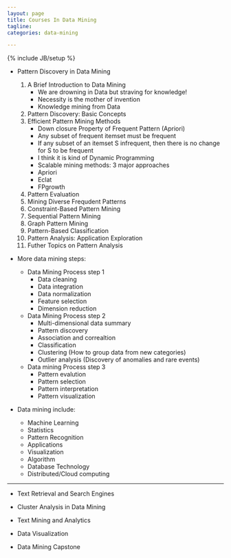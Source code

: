 ```yaml
---
layout: page
title: Courses In Data Mining
tagline:
categories: data-mining

---
```


{% include JB/setup %}

- Pattern Discovery in Data Mining
    1. A Brief Introduction to Data Mining
        + We are drowning in Data but straving for knowledge!
        + Necessity is the mother of invention
        + Knowledge mining from Data
    2. Pattern Discovery: Basic Concepts
    3. Efficient Pattern Mining Methods
        + Down closure Property of Frequent Pattern (Apriori) 
        + Any subset of frequent itemset must be frequent
        + If any subset of an itemset S infrequent, then there is no change for S to be frequent
        + I think it is kind of Dynamic Programming
        + Scalable mining methods: 3 major approaches
        + Apriori
        + Eclat
        + FPgrowth
    4. Pattern Evaluation
    5. Mining Diverse Frequdent Patterns
    6. Constraint-Based Pattern Mining
    7. Sequential Pattern Mining
    8. Graph Pattern Mining
    9. Pattern-Based Classification
    10. Pattern Analysis: Application Exploration
    11. Futher Topics on Pattern Analysis

- More data mining steps:
    + Data Mining Process step 1
        - Data cleaning
        - Data integration
        - Data normalization
        - Feature selection
        - Dimension reduction
    + Data Mining Process step 2
        - Multi-dimensional data summary
        - Pattern discovery
        - Association and correaltion
        - Classification
        - Clustering (How to group data from new categories)
        - Outlier analysis (Discovery of anomalies and rare events)
    + Data mining Process step 3
        - Pattern evalution
        - Pattern selection
        - Pattern interpretation
        - Pattern visualization 

- Data mining include:
    + Machine Learning
    + Statistics
    + Pattern Recognition
    + Applications
    + Visualization
    + Algorithm
    + Database Technology
    + Distributed/Cloud computing  

---

- Text Retrieval and Search Engines


- Cluster Analysis in Data Mining


- Text Mining and Analytics


- Data Visualization


- Data Mining Capstone
